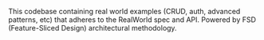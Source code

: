 This codebase containing real world examples (CRUD, auth, advanced patterns, etc) that adheres to the RealWorld spec and API. Powered by FSD (Feature-Sliced Design) architectural methodology.
